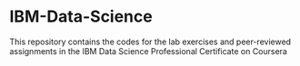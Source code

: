 # IBM-Data-Science
This repository contains the codes for the lab exercises and peer-reviewed assignments in the IBM Data Science Professional Certificate on Coursera

